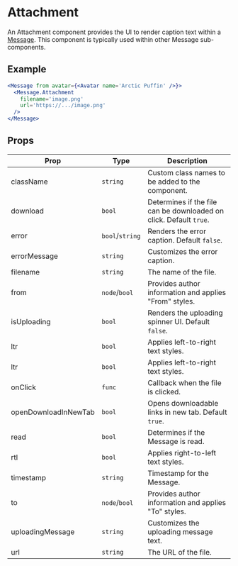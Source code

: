 # Attachment

An Attachment component provides the UI to render caption text within a [Message](./Message.md). This component is typically used within other Message sub-components.


## Example

```jsx
<Message from avatar={<Avatar name='Arctic Puffin' />}>
  <Message.Attachment
    filename='image.png'
    url='https://.../image.png'
  />
</Message>
```


## Props

| Prop | Type | Description |
| --- | --- | --- |
| className | `string` | Custom class names to be added to the component. |
| download | `bool` | Determines if the file can be downloaded on click. Default `true`. |
| error | `bool`/`string` | Renders the error caption. Default `false`. |
| errorMessage | `string` | Customizes the error caption. |
| filename | `string` | The name of the file. |
| from | `node`/`bool` | Provides author information and applies "From" styles. |
| isUploading | `bool` | Renders the uploading spinner UI. Default `false`. |
| ltr | `bool` | Applies left-to-right text styles. |
| ltr | `bool` | Applies left-to-right text styles. |
| onClick | `func` | Callback when the file is clicked. |
| openDownloadInNewTab | `bool` | Opens downloadable links in new tab. Default `true`. |
| read | `bool` | Determines if the Message is read. |
| rtl | `bool` | Applies right-to-left text styles. |
| timestamp | `string` | Timestamp for the Message. |
| to | `node`/`bool` | Provides author information and applies "To" styles. |
| uploadingMessage | `string` | Customizes the uploading message text. |
| url | `string` | The URL of the file. |
